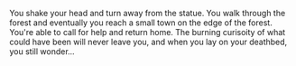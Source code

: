 You shake your head and turn away from the statue. You walk through the forest and eventually you reach a small town on the edge of the forest. You're able to call for help and return home. The burning curisoity of what could have been will never leave you, and when you lay on your deathbed, you still wonder...